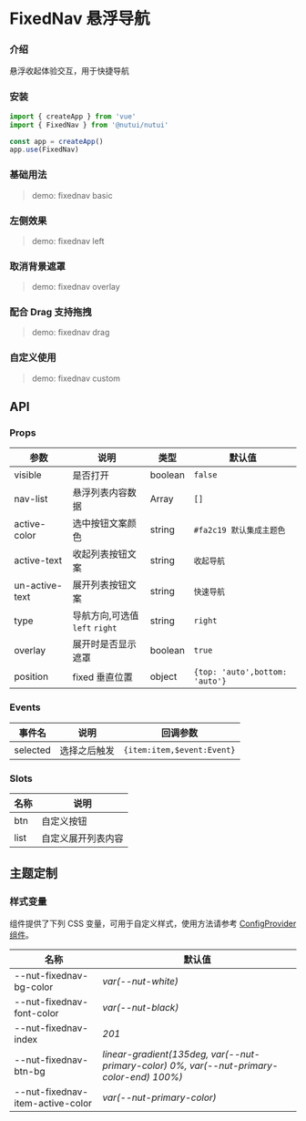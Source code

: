 # FixedNav 悬浮导航

### 介绍

悬浮收起体验交互，用于快捷导航

### 安装

```js
import { createApp } from 'vue'
import { FixedNav } from '@nutui/nutui'

const app = createApp()
app.use(FixedNav)
```

### 基础用法

> demo: fixednav basic

### 左侧效果

> demo: fixednav left

### 取消背景遮罩

> demo: fixednav overlay

### 配合 Drag 支持拖拽

> demo: fixednav drag

### 自定义使用

> demo: fixednav custom

## API

### Props

| 参数 | 说明 | 类型 | 默认值 |
| --- | --- | --- | --- |
| visible | 是否打开 | boolean | `false` |
| nav-list | 悬浮列表内容数据 | Array | `[]` |
| active-color | 选中按钮文案颜色 | string | `#fa2c19 默认集成主题色` |
| active-text | 收起列表按钮文案 | string | `收起导航` |
| un-active-text | 展开列表按钮文案 | string | `快速导航` |
| type | 导航方向,可选值 `left` `right` | string | `right` |
| overlay | 展开时是否显示遮罩 | boolean | `true` |
| position | fixed 垂直位置 | object | `{top: 'auto',bottom: 'auto'}` |

### Events

| 事件名 | 说明 | 回调参数 |
| --- | --- | --- |
| selected | 选择之后触发 | `{item:item,$event:Event}` |

### Slots

| 名称 | 说明 |
| --- | --- |
| btn | 自定义按钮 |
| list | 自定义展开列表内容 |

## 主题定制

### 样式变量

组件提供了下列 CSS 变量，可用于自定义样式，使用方法请参考 [ConfigProvider 组件](#/zh-CN/component/configprovider)。

| 名称 | 默认值 |
| --- | --- |
| --nut-fixednav-bg-color | _var(--nut-white)_ |
| --nut-fixednav-font-color | _var(--nut-black)_ |
| --nut-fixednav-index | _201_ |
| --nut-fixednav-btn-bg | _linear-gradient(135deg, var(--nut-primary-color) 0%, var(--nut-primary-color-end) 100%)_ |
| --nut-fixednav-item-active-color | _var(--nut-primary-color)_ |
